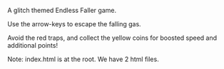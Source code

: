 A glitch themed Endless Faller game.

Use the arrow-keys to escape the falling gas.

Avoid the red traps, and collect the yellow coins for boosted speed and additional points! 

Note: index.html is at the root. We have 2 html files.